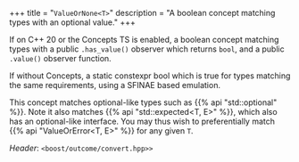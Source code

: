 +++
title = "`ValueOrNone<T>`"
description = "A boolean concept matching types with an optional value."
+++

If on C++ 20 or the Concepts TS is enabled, a boolean concept matching types with a public `.has_value()` observer which returns `bool`, and a public `.value()` observer function.

If without Concepts, a static constexpr bool which is true for types matching the same requirements, using a SFINAE based emulation.

This concept matches optional-like types such as {{% api "std::optional<T>" %}}. Note it also matches {{% api "std::expected<T, E>" %}}, which also has an optional-like interface. You may thus wish to preferentially match {{% api "ValueOrError<T, E>" %}} for any given `T`.

*Header*: `<boost/outcome/convert.hpp>>`